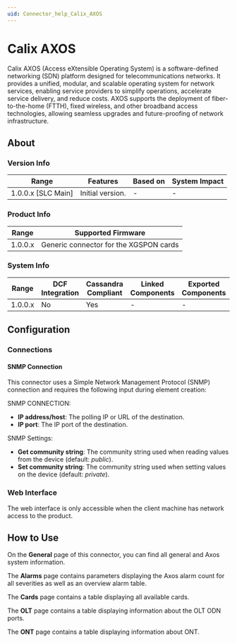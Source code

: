```yaml
---
uid: Connector_help_Calix_AXOS
---
```


# Calix AXOS

Calix AXOS (Access eXtensible Operating System) is a software-defined networking (SDN) platform designed for telecommunications networks. It provides a unified, modular, and scalable operating system for network services, enabling service providers to simplify operations, accelerate service delivery, and reduce costs. AXOS supports the deployment of fiber-to-the-home (FTTH), fixed wireless, and other broadband access technologies, allowing seamless upgrades and future-proofing of network infrastructure.

## About

### Version Info

| Range              | Features         | Based on | System Impact |
|--------------------|------------------|----------|---------------|
| 1.0.0.x [SLC Main] | Initial version. | -        | -             |

### Product Info

| Range   | Supported Firmware                     |
|---------|----------------------------------------|
| 1.0.0.x | Generic connector for the XGSPON cards |

### System Info

| Range   | DCF Integration | Cassandra Compliant | Linked Components | Exported Components |
|---------|-----------------|---------------------|-------------------|---------------------|
| 1.0.0.x | No              | Yes                 | -                 | -                   |

## Configuration

### Connections

#### SNMP Connection

This connector uses a Simple Network Management Protocol (SNMP) connection and requires the following input during element creation:

SNMP CONNECTION:

- **IP address/host**: The polling IP or URL of the destination.
- **IP port**: The IP port of the destination.

SNMP Settings:

- **Get community string**: The community string used when reading values from the device (default: *public*).
- **Set community string**: The community string used when setting values on the device (default: *private*).

### Web Interface

The web interface is only accessible when the client machine has network access to the product.

## How to Use

On the **General** page of this connector, you can find all general and Axos system information.

The **Alarms** page contains parameters displaying the Axos alarm count for all severities as well as an overview alarm table.

The **Cards** page contains a table displaying all available cards.

The **OLT** page contains a table displaying information about the OLT ODN ports.

The **ONT** page contains a table displaying information about ONT.
